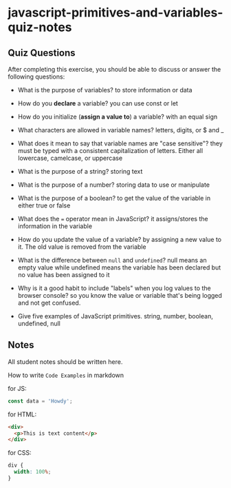 # javascript-primitives-and-variables-quiz-notes

## Quiz Questions

After completing this exercise, you should be able to discuss or answer the following questions:

- What is the purpose of variables?
  to store information or data

- How do you **declare** a variable?
  you can use const or let

- How do you initialize (**assign a value to**) a variable?
  with an equal sign

- What characters are allowed in variable names?
  letters, digits, or $ and \_

- What does it mean to say that variable names are "case sensitive"?
  they must be typed with a consistent capitalization of letters. Either all lowercase, camelcase, or uppercase

- What is the purpose of a string?
  storing text

- What is the purpose of a number?
  storing data to use or manipulate

- What is the purpose of a boolean?
  to get the value of the variable in either true or false

- What does the `=` operator mean in JavaScript?
  it assigns/stores the information in the variable

- How do you update the value of a variable?
  by assigning a new value to it. The old value is removed from the variable

- What is the difference between `null` and `undefined`?
  null means an empty value while undefined means the variable has been declared but no value has been assigned to it

- Why is it a good habit to include "labels" when you log values to the browser console?
  so you know the value or variable that's being logged and not get confused.

- Give five examples of JavaScript primitives.
  string, number, boolean, undefined, null

## Notes

All student notes should be written here.

How to write `Code Examples` in markdown

for JS:

```javascript
const data = 'Howdy';
```

for HTML:

```html
<div>
  <p>This is text content</p>
</div>
```

for CSS:

```css
div {
  width: 100%;
}
```
